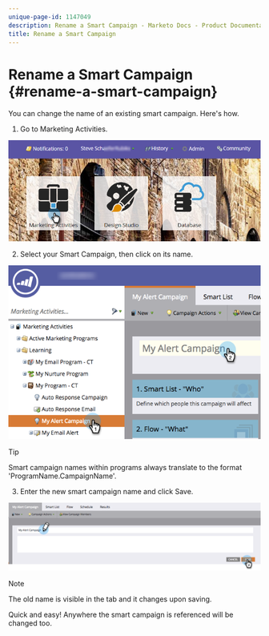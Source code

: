 ```yaml
---
unique-page-id: 1147049
description: Rename a Smart Campaign - Marketo Docs - Product Documentation
title: Rename a Smart Campaign
---
```


# Rename a Smart Campaign {#rename-a-smart-campaign}

You can change the name of an existing smart campaign. Here's how.

1. Go to Marketing Activities.

![](assets/login-marketing-activities.png)

2. Select your Smart Campaign, then click on its name.

![](assets/renamecampaign-hands.png)

>[!TIP]
>
>Smart campaign names within programs always translate to the format 'ProgramName.CampaignName'.

3. Enter the new smart campaign name and click Save.

![](assets/rename-cursorandhand.png)

>[!NOTE]
>
>The old name is visible in the tab and it changes upon saving.

Quick and easy! Anywhere the smart campaign is referenced will be changed too. 